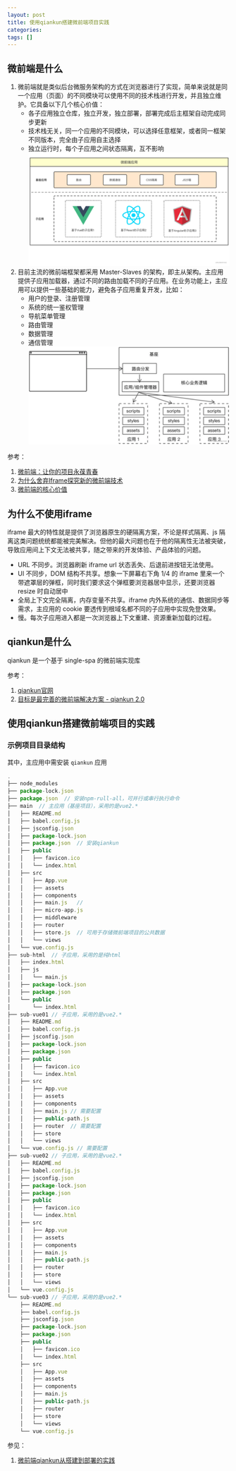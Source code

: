 ```yaml
---
layout: post
title: 使用qiankun搭建微前端项目实践
categories: 
tags: []
---
```


## 微前端是什么
1. 微前端就是类似后台微服务架构的方式在浏览器进行了实现，简单来说就是同一个应用（页面）的不同模块可以使用不同的技术栈进行开发，并且独立维护。它具备以下几个核心价值：
   * 各子应用独立仓库，独立开发，独立部署，部署完成后主框架自动完成同步更新
   * 技术栈无关，同一个应用的不同模块，可以选择任意框架，或者同一框架不同版本，完全由子应用自主选择
   * 独立运行时，每个子应用之间状态隔离，互不影响
   ![微前端](../assets/images/%E5%BE%AE%E5%89%8D%E7%AB%AF.webp)
2. 目前主流的微前端框架都采用 Master-Slaves 的架构，即主从架构。主应用提供子应用加载器，通过不同的路由加载不同的子应用。在业务功能上，主应用可以提供一些基础的能力，避免各子应用重复开发，比如：
   * 用户的登录、注册管理
   * 系统的统一鉴权管理
   * 导航菜单管理
   * 路由管理
   * 数据管理
   * 通信管理
   ![微前端架构](../assets/images/%E5%BE%AE%E5%89%8D%E7%AB%AF%E6%9E%B6%E6%9E%84.webp)

参考：
1. [微前端：让你的项目永葆青春](https://juejin.cn/post/7100906107383578638) 
2. [为什么舍弃Iframe探究新的微前端技术](https://blog.csdn.net/hyupeng1006/article/details/118405388)
3. [微前端的核心价值](https://www.yuque.com/kuitos/gky7yw/rhduwc)


## 为什么不使用iframe
iframe 最大的特性就是提供了浏览器原生的硬隔离方案，不论是样式隔离、js 隔离这类问题统统都能被完美解决。但他的最大问题也在于他的隔离性无法被突破，导致应用间上下文无法被共享，随之带来的开发体验、产品体验的问题。
* URL 不同步。浏览器刷新 iframe url 状态丢失、后退前进按钮无法使用。
* UI 不同步，DOM 结构不共享。想象一下屏幕右下角 1/4 的 iframe 里来一个带遮罩层的弹框，同时我们要求这个弹框要浏览器居中显示，还要浏览器 resize 时自动居中
* 全局上下文完全隔离，内存变量不共享。iframe 内外系统的通信、数据同步等需求，主应用的 cookie 要透传到根域名都不同的子应用中实现免登效果。
* 慢。每次子应用进入都是一次浏览器上下文重建、资源重新加载的过程。

## qiankun是什么
qiankun 是一个基于 single-spa 的微前端实现库

参考：
1. [qiankun官网](https://qiankun.umijs.org/zh/guide)
2. [目标是最完善的微前端解决方案 - qiankun 2.0](https://www.yuque.com/kuitos/gky7yw/viueoh#209fb81d)

## 使用qiankun搭建微前端项目的实践
### 示例项目目录结构
其中，主应用中需安装 ```qiankun``` 应用
```js
.
├── node_modules
├── package-lock.json
├── package.json  // 安装npm-rull-all，可并行或串行执行命令
├── main  // 主应用（基座项目），采用的是vue2.*
│   ├── README.md
│   ├── babel.config.js 
│   ├── jsconfig.json
│   ├── package-lock.json
│   ├── package.json  // 安装qiankun
│   ├── public
│   │   ├── favicon.ico
│   │   └── index.html
│   ├── src
│   │   ├── App.vue
│   │   ├── assets
│   │   ├── components
│   │   ├── main.js   // 
│   │   ├── micro-app.js
│   │   ├── middleware
│   │   ├── router  
│   │   ├── store.js  // 可用于存储微前端项目的公共数据
│   │   └── views
│   └── vue.config.js
├── sub-html  // 子应用，采用的是纯html
│   ├── index.html
│   ├── js
│   │   └── main.js
│   ├── package-lock.json
│   ├── package.json
│   └── public
│       └── index.html
├── sub-vue01 // 子应用，采用的是vue2.*
│   ├── README.md
│   ├── babel.config.js
│   ├── jsconfig.json
│   ├── package-lock.json
│   ├── package.json
│   ├── public
│   │   ├── favicon.ico
│   │   └── index.html
│   ├── src
│   │   ├── App.vue
│   │   ├── assets
│   │   ├── components
│   │   ├── main.js // 需要配置
│   │   ├── public-path.js  
│   │   ├── router  // 需要配置
│   │   ├── store
│   │   └── views
│   └── vue.config.js // 需要配置
├── sub-vue02 // 子应用，采用的是vue2.*
│   ├── README.md
│   ├── babel.config.js
│   ├── jsconfig.json
│   ├── package-lock.json
│   ├── package.json
│   ├── public
│   │   ├── favicon.ico
│   │   └── index.html
│   ├── src
│   │   ├── App.vue
│   │   ├── assets
│   │   ├── components
│   │   ├── main.js
│   │   ├── public-path.js
│   │   ├── router
│   │   ├── store
│   │   └── views
│   └── vue.config.js
└── sub-vue03 // 子应用，采用的是vue2.*
    ├── README.md
    ├── babel.config.js
    ├── jsconfig.json
    ├── package-lock.json
    ├── package.json
    ├── public
    │   ├── favicon.ico
    │   └── index.html
    ├── src
    │   ├── App.vue
    │   ├── assets
    │   ├── components
    │   ├── main.js
    │   ├── public-path.js
    │   ├── router
    │   ├── store
    │   └── views
    └── vue.config.js
```

参见：
1. [微前端qiankun从搭建到部署的实践](https://juejin.cn/post/6875462470593904653)